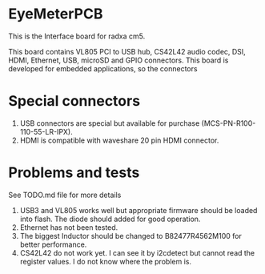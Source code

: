 # EyeMeterPCB
This is the Interface board for radxa cm5.

This board contains VL805 PCI to USB hub, CS42L42 audio codec, DSI, HDMI, Ethernet, USB, microSD and GPIO connectors.
This board is developed for embedded applications, so the connectors

# Special connectors
1. USB connectors are special but available for purchase (MCS-PN-R100-110-55-LR-IPX).
2. HDMI is compatible with waveshare 20 pin HDMI connector.

# Problems and tests
See TODO.md file for more details
1. USB3 and VL805 works well but appropriate firmware should be loaded into flash. The diode should added for good operation.
2. Ethernet has not been tested.
3. The biggest Inductor should be changed to B82477R4562M100 for better performance.
4. CS42L42 do not work yet. I can see it by i2cdetect but cannot read the register values. I do not know where the problem is.




